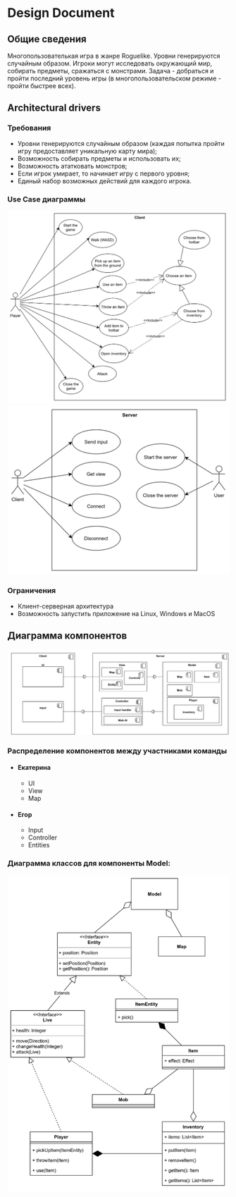 # Design Document
## Общие сведения
Многопользователькая игра в жанре Roguelike. Уровни генерируются случайным образом. Игроки могут исследовать окружающий мир, собирать предметы, сражаться с монстрами. Задача - добраться и пройти последний уровень игры (в многопользовательском режиме - пройти быстрее всех). 
## Architectural drivers
### Требования
- Уровни генерируются случайным образом (каждая попытка пройти игру предоставляет уникальную карту мира);
- Возможность собирать предметы и использовать их;
- Возможность ататковать монстров;
- Если игрок умирает, то начинает игру с первого уровня; 
- Единый набор возможных действий для каждого игрока.

### Use Case диаграммы
![Player-Client](docs/use_case1.png)
![Client-Server](docs/use_case2.png)
### Ограничения
- Клиент-серверная архитектура
- Возможность запустить приложение на Linux, Windows и MacOS

## Диаграмма компонентов
![Component diagram](docs/components.png)
### Распределение компонентов между участниками команды
* #### Екатерина
    - UI
    - View
    - Map
* #### Егор
    - Input
    - Controller
    - Entities

### Диаграмма классов для компоненты Model:
![Classes diagram](docs/classes_model.png)

